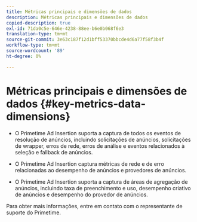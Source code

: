 ```yaml
---
title: Métricas principais e dimensões de dados
description: Métricas principais e dimensões de dados
copied-description: true
exl-id: 71da0c5e-646e-4238-88ee-b6e0b068f6e3
translation-type: tm+mt
source-git-commit: 3e63c187f12d1bff53370bbcde4d6a77f58f3b4f
workflow-type: tm+mt
source-wordcount: '89'
ht-degree: 0%

---
```


# Métricas principais e dimensões de dados {#key-metrics-data-dimensions}

* O Primetime Ad Insertion suporta a captura de todos os eventos de resolução de anúncios, incluindo solicitações de anúncios, solicitações de wrapper, erros de rede, erros de análise e eventos relacionados à seleção e fallback de anúncios.

* O Primetime Ad Insertion captura métricas de rede e de erro relacionadas ao desempenho de anúncios e provedores de anúncios.

* O Primetime Ad Insertion suporta a captura de áreas de agregação de anúncios, incluindo taxa de preenchimento e uso, desempenho criativo de anúncios e desempenho do provedor de anúncios.

Para obter mais informações, entre em contato com o representante de suporte do Primetime.
